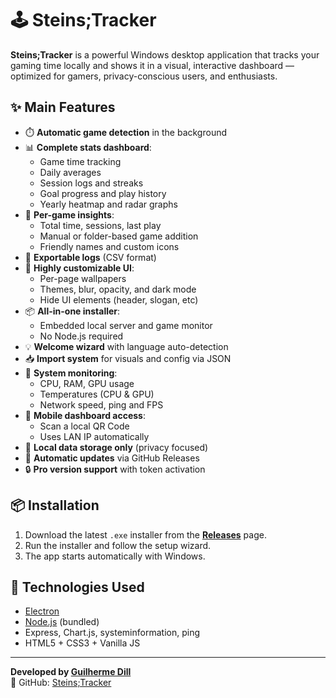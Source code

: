# 🕹️ Steins;Tracker

**Steins;Tracker** is a powerful Windows desktop application that tracks your gaming time locally and shows it in a visual, interactive dashboard — optimized for gamers, privacy-conscious users, and enthusiasts.

## ✨ Main Features

- ⏱️ **Automatic game detection** in the background
- 📊 **Complete stats dashboard**:
  - Game time tracking
  - Daily averages
  - Session logs and streaks
  - Goal progress and play history
  - Yearly heatmap and radar graphs
- 🧠 **Per-game insights**:
  - Total time, sessions, last play
  - Manual or folder-based game addition
  - Friendly names and custom icons
- 📁 **Exportable logs** (CSV format)
- 🎨 **Highly customizable UI**:
  - Per-page wallpapers
  - Themes, blur, opacity, and dark mode
  - Hide UI elements (header, slogan, etc)
- 📦 **All-in-one installer**:
  - Embedded local server and game monitor
  - No Node.js required
- 💡 **Welcome wizard** with language auto-detection
- 📥 **Import system** for visuals and config via JSON
- 🔧 **System monitoring**:
  - CPU, RAM, GPU usage
  - Temperatures (CPU & GPU)
  - Network speed, ping and FPS
- 📱 **Mobile dashboard access**:
  - Scan a local QR Code
  - Uses LAN IP automatically
- 💾 **Local data storage only** (privacy focused)
- 🚀 **Automatic updates** via GitHub Releases
- 🔒 **Pro version support** with token activation

## 📦 Installation

1. Download the latest `.exe` installer from the **[Releases](https://github.com/guilhermealceu/steins-tracker-pro/releases)** page.
2. Run the installer and follow the setup wizard.
3. The app starts automatically with Windows.

## 🔧 Technologies Used

- [Electron](https://www.electronjs.org/)
- [Node.js](https://nodejs.org/) (bundled)
- Express, Chart.js, systeminformation, ping
- HTML5 + CSS3 + Vanilla JS

---

**Developed by [Guilherme Dill](https://github.com/guilhermealceu)**  
🔗 GitHub: [Steins;Tracker](https://github.com/guilhermealceu/Steins-Tracker)

